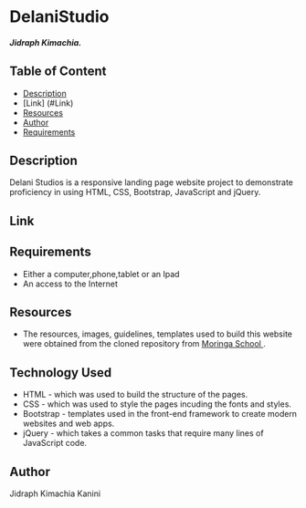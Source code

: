 # DelaniStudio
 
 ##### Jidraph Kimachia.
 
 ## Table of Content
 
 + [Description](#description)
 + [Link] (#Link)
 + [Resources](#resources)
 + [Author](#author)
 + [Requirements](#requirements)
 
 ## Description
 <p>Delani Studios is a responsive landing page website project to demonstrate proficiency in using HTML, CSS, Bootstrap, JavaScript and jQuery.</p>

 ## Link 

 
 ## Requirements
 
 * Either a computer,phone,tablet or an Ipad
 * An access to the Internet
 
 ## Resources
* The resources, images, guidelines, templates used to build this website were obtained from the cloned repository from <a href="https//.www.moringaschool.com"> Moringa School </a>.
 
 ## Technology Used
 * HTML - which was used to build the structure of the pages.
 * CSS - which was used to style the pages incuding the fonts and styles.
 * Bootstrap - templates used in the front-end framework to create modern websites and web apps.
 * jQuery - which takes a  common tasks that require many lines of JavaScript code. 
 
 ## Author
 Jidraph Kimachia Kanini
